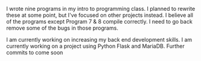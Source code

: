 I wrote nine programs in my intro to programming class. I planned to rewrite these at some point, but I've focused on other projects instead. I believe all of the programs except Program 7 & 8 compile correctly. I need to go back remove some of the bugs in those programs.

I am currently working on increasing my back end development skills. I am currently working on a project using Python Flask and MariaDB. Further commits to come soon

